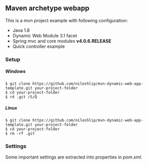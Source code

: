 ## Maven archetype webapp 

This is a mvn project example with following configuration:
* Java 1.8
* Dynamic Web Module 3.1 facet
* Spring mvc and core modules **v4.0.6.RELEASE**
* Quick controller example

### Setup

##### Windows
```
$ git clone https://github.com/nileshlip/mvn-dynamic-web-app-template.git your-project-folder
$ cd your-project-folder
$ rd .git /S/Q
```


##### Linux
```
$ git clone https://github.com/nileshlip/mvn-dynamic-web-app-template.git your-project-folder
$ cd your-project-folder
$ rm -rf .git
```

### Settings

Some important settings are extracted into properties in *pom.xml*. 
